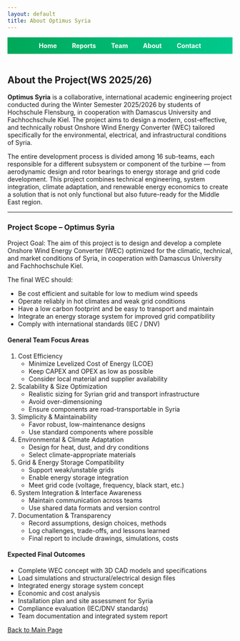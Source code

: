 ```yaml
---
layout: default
title: About Optimus Syria
---
```

<link rel="stylesheet" href="assets/style.css">
<!-- Top Navigation -->
<div style="text-align:center; background:linear-gradient(90deg, #00a859, #00c98d); padding:10px;">
  <a href="index.html" style="color:white; margin:0 15px; font-weight:bold; text-decoration:none;">Home</a>
  <a href="week1.html" style="color:white; margin:0 15px; font-weight:bold; text-decoration:none;">Reports</a>
  <a href="team.html" style="color:white; margin:0 15px; font-weight:bold; text-decoration:none;">Team</a>
  <a href="about.html" style="color:white; margin:0 15px; font-weight:bold; text-decoration:none;">About</a>
  <a href="contact.html" style="color:white; margin:0 15px; font-weight:bold; text-decoration:none;">Contact</a>
</div>

<br>

<link rel="stylesheet" href="assets/style.css">

<h2>About the Project(WS 2025/26)</h2>

<p>
<strong>Optimus Syria</strong> is a collaborative, international academic engineering project conducted during the Winter Semester 2025/2026 by students of Hochschule Flensburg, in cooperation with Damascus University and Fachhochschule Kiel. The project aims to design a modern, cost-effective, and technically robust Onshore Wind Energy Converter (WEC) tailored specifically for the environmental, electrical, and infrastructural conditions of Syria.
</p>

<p>
The entire development process is divided among 16 sub-teams, each responsible for a different subsystem or component of the turbine — from aerodynamic design and rotor bearings to energy storage and grid code development. This project combines technical engineering, system integration, climate adaptation, and renewable energy economics to create a solution that is not only functional but also future-ready for the Middle East region.
</p>

<hr>

<h3>Project Scope – Optimus Syria</h3>

Project Goal:
The aim of this project is to design and develop a complete Onshore Wind Energy Converter (WEC) optimized for the climatic, technical, and market conditions of Syria, in cooperation with Damascus University and Fachhochschule Kiel.</p>

The final WEC should:
<ul>
  <li>Be cost efficient and suitable for low to medium wind speeds</li>
  <li>Operate reliably in hot climates and weak grid conditions</li>
  <li>Have a low carbon footprint and be easy to transport and maintain</li>
  <li>Integrate an energy storage system for improved grid compatibility</li>
  <li>Comply with international standards (IEC / DNV)</li>
</ul>

<h4>General Team Focus Areas</h4>
<ol>
  <li>Cost Efficiency
    <ul>
      <li>Minimize Levelized Cost of Energy (LCOE)</li>
      <li>Keep CAPEX and OPEX as low as possible</li>
      <li>Consider local material and supplier availability</li>
    </ul>
  </li>
  <li>Scalability & Size Optimization
    <ul>
      <li>Realistic sizing for Syrian grid and transport infrastructure</li>
      <li>Avoid over-dimensioning</li>
      <li>Ensure components are road-transportable in Syria</li>
    </ul>
  </li>
  <li>Simplicity & Maintainability
    <ul>
      <li>Favor robust, low-maintenance designs</li>
      <li>Use standard components where possible</li>
    </ul>
  </li>
  <li>Environmental & Climate Adaptation
    <ul>
      <li>Design for heat, dust, and dry conditions</li>
      <li>Select climate-appropriate materials</li>
    </ul>
  </li>
  <li>Grid & Energy Storage Compatibility
    <ul>
      <li>Support weak/unstable grids</li>
      <li>Enable energy storage integration</li>
      <li>Meet grid code (voltage, frequency, black start, etc.)</li>
    </ul>
  </li>
  <li>System Integration & Interface Awareness
    <ul>
      <li>Maintain communication across teams</li>
      <li>Use shared data formats and version control</li>
    </ul>
  </li>
  <li>Documentation & Transparency
    <ul>
      <li>Record assumptions, design choices, methods</li>
      <li>Log challenges, trade-offs, and lessons learned</li>
      <li>Final report to include drawings, simulations, costs</li>
    </ul>
  </li>
</ol>

<h4>Expected Final Outcomes</h4>
<ul>
  <li>Complete WEC concept with 3D CAD models and specifications</li>
  <li>Load simulations and structural/electrical design files</li>
  <li>Integrated energy storage system concept</li>
  <li>Economic and cost analysis</li>
  <li>Installation plan and site assessment for Syria</li>
  <li>Compliance evaluation (IEC/DNV standards)</li>
  <li>Team documentation and integrated system report</li>
</ul>


[Back to Main Page](index.md)

<style>
footer { display: none; }
</style>
